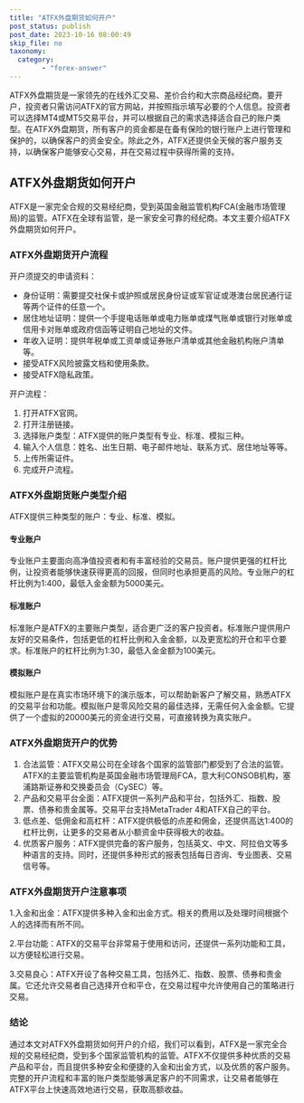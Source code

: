 ```yaml
---
title: "ATFX外盘期货如何开户"
post_status: publish
post_date: 2023-10-16 08:00:49
skip_file: no
taxonomy:
  category:
        - "forex-answer"
---
```


ATFX外盘期货是一家领先的在线外汇交易、差价合约和大宗商品经纪商。要开户，投资者只需访问ATFX的官方网站，并按照指示填写必要的个人信息。投资者可以选择MT4或MT5交易平台，并可以根据自己的需求选择适合自己的账户类型。在ATFX外盘期货，所有客户的资金都是在备有保险的银行账户上进行管理和保护的，以确保客户的资金安全。除此之外，ATFX还提供全天候的客户服务支持，以确保客户能够安心交易，并在交易过程中获得所需的支持。

## ATFX外盘期货如何开户

ATFX是一家完全合规的交易经纪商，受到英国金融监管机构FCA(金融市场管理局)的监管。ATFX在全球有监管，是一家安全可靠的经纪商。本文主要介绍ATFX外盘期货如何开户。

### ATFX外盘期货开户流程

开户须提交的申请资料：

- 身份证明：需要提交社保卡或护照或居民身份证或军官证或港澳台居民通行证等两个证件的任意一个。
- 居住地址证明：提供一个手提电话账单或电力账单或煤气账单或银行对账单或信用卡对账单或政府信函等证明自己地址的文件。
- 年收入证明：提供年税单或工资单或证券账户清单或其他金融机构账户清单等。
- 接受ATFX风险披露文档和使用条款。
- 接受ATFX隐私政策。

开户流程：

1. 打开ATFX官网。
2. 打开注册链接。
3. 选择账户类型：ATFX提供的账户类型有专业、标准、模拟三种。
4. 输入个人信息：姓名、出生日期、电子邮件地址、联系方式、居住地址等等。
5. 上传所需证件。
6. 完成开户流程。

### ATFX外盘期货账户类型介绍

ATFX提供三种类型的账户：专业、标准、模拟。

#### 专业账户

专业账户主要面向高净值投资者和有丰富经验的交易员。账户提供更强的杠杆比例，让投资者能够快速获得更高的回报，但同时也承担更高的风险。专业账户的杠杆比例为1:400，最低入金金额为5000美元。

#### 标准账户

标准账户是ATFX的主要账户类型，适合更广泛的客户投资者。标准账户提供用户友好的交易条件，包括更低的杠杆比例和入金金额，以及更宽松的开仓和平仓要求。标准账户的杠杆比例为1:30，最低入金金额为100美元。

#### 模拟账户

模拟账户是在真实市场环境下的演示版本，可以帮助新客户了解交易，熟悉ATFX的交易平台和功能。模拟账户是零风险交易的最佳选择，无需任何入金金额。它提供了一个虚拟的20000美元的资金进行交易，可直接转换为真实账户。

### ATFX外盘期货开户的优势

1. 合法监管：ATFX交易公司在全球各个国家的监管部门都受到了合法的监管。ATFX的主要监管机构是英国金融市场管理局FCA，意大利CONSOB机构，塞浦路斯证券和交换委员会（CySEC）等。
2. 产品和交易平台全面：ATFX提供一系列产品和平台，包括外汇、指数、股票、债券和贵金属等。交易平台支持MetaTrader 4和ATFX自己的平台。
3. 低点差、低佣金和高杠杆：ATFX提供极低的点差和佣金，还提供高达1:400的杠杆比例，让更多的交易者从小额资金中获得极大的收益。
4. 优质客户服务：ATFX提供完备的客户服务，包括英文、中文、阿拉伯文等多种语言的支持。同时，还提供多种形式的报表包括每日咨询、专业图表、交易信号等。

### ATFX外盘期货开户注意事项

1.入金和出金：ATFX提供多种入金和出金方式。相关的费用以及处理时间根据个人的选择而有所不同。

2.平台功能：ATFX的交易平台非常易于使用和访问，还提供一系列功能和工具，以方便轻松进行交易。

3.交易良心：ATFX开设了各种交易工具，包括外汇、指数、股票、债券和贵金属。它还允许交易者自己选择开仓和平仓，在交易过程中允许使用自己的策略进行交易。

### 结论

通过本文对ATFX外盘期货如何开户的介绍，我们可以看到，ATFX是一家完全合规的交易经纪商，受到多个国家监管机构的监管。ATFX不仅提供多种优质的交易产品和平台，而且提供多种安全和便捷的入金和出金方式，以及优质的客户服务。完整的开户流程和丰富的账户类型能够满足客户的不同需求，让交易者能够在ATFX平台上快速高效地进行交易，获取高额收益。
